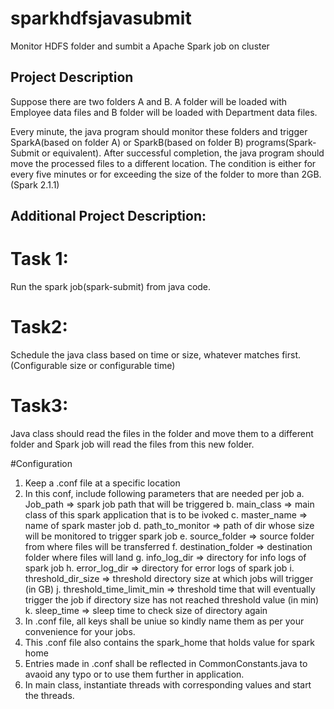 # sparkhdfsjavasubmit
Monitor HDFS folder and sumbit a Apache Spark job on cluster

## Project Description
Suppose there are two folders A and B. A folder will be loaded with Employee data files and B folder will be loaded with Department data files.

Every minute, the java program should monitor these folders and trigger SparkA(based on folder A) or SparkB(based on folder B) programs(Spark-Submit or equivalent). After successful completion, the java program should move the processed files to a different location. The condition is either for every five minutes or for exceeding the size of the folder to more than 2GB.(Spark 2.1.1)

## Additional Project Description:

# Task 1:
Run the spark job(spark-submit) from java code.

# Task2:
Schedule the java class based on time or size, whatever matches first. (Configurable size or configurable time)

# Task3:
Java class should read the files in the folder and move them to a different folder and Spark job will read the files from this new folder.

#Configuration
1. Keep a .conf file at a specific location
2. In this conf, include following parameters that are needed per job
    a. Job_path => spark job path that will be triggered
    b. main_class => main class of this spark application that is to be ivoked
    c. master_name => name of spark master job
    d. path_to_monitor => path of dir whose size will be monitored to trigger spark job
    e. source_folder => source folder from where files will be transferred
    f. destination_folder => destination folder where files will land
    g. info_log_dir => directory for info logs of spark job
    h. error_log_dir => directory for error logs of spark job
    i. threshold_dir_size => threshold directory size at which jobs will trigger (in GB)
    j. threshold_time_limit_min => threshold time that will eventually trigger the job if directory size has not reached threshold value (in min)
    k. sleep_time => sleep time to check size of directory again
3. In .conf file, all keys shall be uniue so kindly name them as per your convenience for your jobs.
4. This .conf file also contains the spark_home that holds value for spark home
5. Entries made in .conf shall be reflected in CommonConstants.java to avaoid any typo or to use them further in application.
6. In main class, instantiate threads with corresponding values and start the threads.